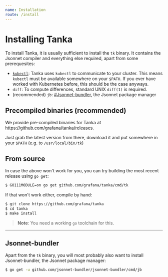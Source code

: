 ```yaml
---
name: Installation
route: /install
---
```


# Installing Tanka

To install Tanka, it is usually sufficient to install the `tk` binary. It
contains the Jsonnet compiler and everything else required, apart from some
prerequesites:

- [`kubectl`](https://kubernetes.io/docs/tasks/tools/install-kubectl/): Tanka
  uses `kubectl` to communicate to your cluster. This means `kubectl` must be
  available somewhere on your `$PATH`. If you ever have worked with Kubernetes
  before, this should be the case anyways.
- `diff`: To compute differences, standard UNIX `diff(1)` is required.
- (recommended) `jb`: [#Jsonnet-bundler](#jsonnet-bundler), the Jsonnet package
  manager

## Precompiled binaries (recommended)

We provide pre-compiled binaries for Tanka at
https://github.com/grafana/tanka/releases.

Just grab the latest version from there, download it and put somewhere in your
`$PATH` (e.g. to `/usr/local/bin/tk`)

## From source

In case the above won't work for you, you can try building the most recent
release using `go get`:

```bash
$ GO111MODULE=on go get github.com/grafana/tanka/cmd/tk
```

If that won't work either, compile by hand:

```bash
$ git clone https://github.com/grafana/tanka
$ cd tanka
$ make install
```

> **Note**: You need a working `go` toolchain for this.

---

## Jsonnet-bundler

Apart from the `tk` binary, you will most probably also want to install
Jsonnet-bundler, the Jsonnet package manager:

```bash
$ go get -u github.com/jsonnet-bundler/jsonnet-bundler/cmd/jb
```
